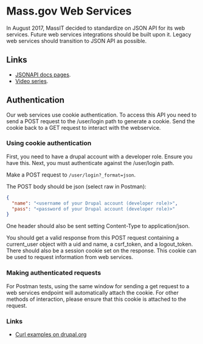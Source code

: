 # Mass.gov Web Services

In August 2017, MassIT decided to standardize on JSON API for its web services. Future web services integrations should be built upon it. Legacy web services should transition to JSON API as possible.

## Links

- [JSONAPI docs pages](https://www.drupal.org/node/2803093).
- [Video series](https://www.youtube.com/playlist?list=PLZOQ_ZMpYrZsyO-3IstImK1okrpfAjuMZ).

## Authentication

Our web services use cookie authentication. To access this API you need to send a POST request to the /user/login path to generate a cookie. Send the cookie back to a GET request to interact with the webservice.

### Using cookie authentication

First, you need to have a drupal account with a developer role. Ensure you have this.
Next, you must authenticate against the /user/login path.

Make a POST request to `/user/login?_format=json`.

The POST body should be json (select raw in Postman):

```json
{
  "name": "<username of your Drupal account (developer role)>",
  "pass": "<password of your Drupal account (developer role)>"
}
```

One header should also be sent setting Content-Type to application/json.

You should get a valid response from this POST request containing a current_user object with a uid and name, a csrf_token, and a logout_token.
There should also be a session cookie set on the response. This cookie can be used to request information from web services.

### Making authenticated requests

For Postman tests, using the same window for sending a get request to a web services endpoint will automatically attach the cookie.
For other methods of interaction, please ensure that this cookie is attached to the request.

### Links

- [Curl examples on drupal.org](https://www.drupal.org/node/2720655)
